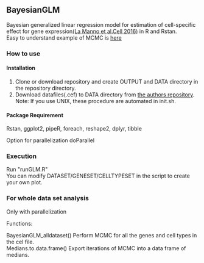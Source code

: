 ## BayesianGLM
Bayesian generalized linear regression model for estimation of cell-specific effect for gene expression[(La Manno et al.Cell 2016)](http://linnarssonlab.org/publications/2016/10/06/midbrain/) in R and Rstan.  
Easy to understand example of MCMC is [here](http://www.bewersdorff-online.de/amonopoly)

### How to use
#### Installation
1. Clone or download repository and create OUTPUT and DATA directory in the repository directory.  
2. Download datafiles(.cef) to DATA directory from [the authors repository](https://github.com/linnarsson-lab/ipynb-lamanno2016/tree/master/data).  
Note: If you use UNIX, these procedure are automated in init.sh.

#### Package Requirement
Rstan, ggplot2, pipeR, foreach, reshape2, dplyr, tibble

Option for parallelization
doParallel

### Execution
Run "runGLM.R"  
You can modify DATASET/GENESET/CELLTYPESET in the script to create your own plot.

### For whole data set analysis  
Only with parallelization    

Functions:        

BayesianGLM_alldataset() Perform MCMC for all the genes and cell types in the cel file.     
Medians.to.data.frame() Export iterations of MCMC into a data frame of medians.     

